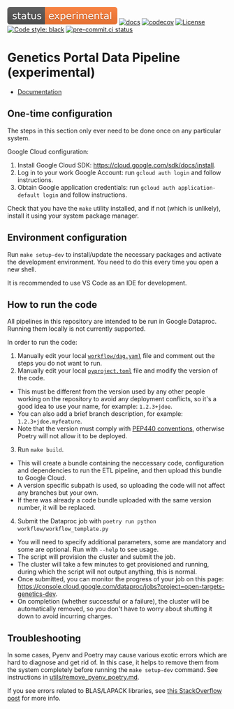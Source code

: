 [![status: experimental](https://github.com/GIScience/badges/raw/master/status/experimental.svg)](https://github.com/GIScience/badges#experimental)
[![docs](https://github.com/opentargets/genetics_etl_python/actions/workflows/docs.yaml/badge.svg)](https://opentargets.github.io/genetics_etl_python/)
[![codecov](https://codecov.io/gh/opentargets/genetics_etl_python/branch/main/graph/badge.svg?token=5ixzgu8KFP)](https://codecov.io/gh/opentargets/genetics_etl_python)
[![License](https://img.shields.io/badge/License-Apache_2.0-blue.svg)](https://opensource.org/licenses/Apache-2.0)
[![Code style: black](https://img.shields.io/badge/code%20style-black-000000.svg)](https://github.com/psf/black)
[![pre-commit.ci status](https://results.pre-commit.ci/badge/github/opentargets/genetics_etl_python/main.svg)](https://results.pre-commit.ci/badge/github/opentargets/genetics_etl_python)

# Genetics Portal Data Pipeline (experimental)
- [Documentation](https://opentargets.github.io/genetics_etl_python/)

## One-time configuration
The steps in this section only ever need to be done once on any particular system.

Google Cloud configuration:
1. Install Google Cloud SDK: https://cloud.google.com/sdk/docs/install.
1. Log in to your work Google Account: run `gcloud auth login` and follow instructions.
1. Obtain Google application credentials: run `gcloud auth application-default login` and follow instructions.

Check that you have the `make` utility installed, and if not (which is unlikely), install it using your system package manager.

## Environment configuration
Run `make setup-dev` to install/update the necessary packages and activate the development environment. You need to do this every time you open a new shell.

It is recommended to use VS Code as an IDE for development.

## How to run the code
All pipelines in this repository are intended to be run in Google Dataproc. Running them locally is not currently supported.

In order to run the code:
1. Manually edit your local [`workflow/dag.yaml`](workflow/dag.yaml) file and comment out the steps you do not want to run.
2. Manually edit your local [`pyproject.toml`](pyproject.toml) file and modify the version of the code.
  - This must be different from the version used by any other people working on the repository to avoid any deployment conflicts, so it's a good idea to use your name, for example: `1.2.3+jdoe`.
  - You can also add a brief branch description, for example: `1.2.3+jdoe.myfeature`.
  - Note that the version must comply with [PEP440 conventions](https://peps.python.org/pep-0440/#normalization), otherwise Poetry will not allow it to be deployed.
3. Run `make build`.
  - This will create a bundle containing the neccessary code, configuration and dependencies to run the ETL pipeline, and then upload this bundle to Google Cloud.
  - A version specific subpath is used, so uploading the code will not affect any branches but your own.
  - If there was already a code bundle uploaded with the same version number, it will be replaced.
4. Submit the Dataproc job with `poetry run python workflow/workflow_template.py`
  - You will need to specify additional parameters, some are mandatory and some are optional. Run with `--help` to see usage.
  - The script will provision the cluster and submit the job.
  - The cluster will take a few minutes to get provisioned and running, during which the script will not output anything, this is normal.
  - Once submitted, you can monitor the progress of your job on this page: https://console.cloud.google.com/dataproc/jobs?project=open-targets-genetics-dev.
  - On completion (whether successful or a failure), the cluster will be automatically removed, so you don't have to worry about shutting it down to avoid incurring charges.

## Troubleshooting
In some cases, Pyenv and Poetry may cause various exotic errors which are hard to diagnose and get rid of. In this case, it helps to remove them from the system completely before running the `make setup-dev` command. See instructions in [utils/remove_pyenv_poetry.md](utils/remove_pyenv_poetry.md).

If you see errors related to BLAS/LAPACK libraries, see [this StackOverflow post](https://stackoverflow.com/questions/69954587/no-blas-lapack-libraries-found-when-installing-scipy) for more info.
